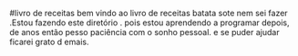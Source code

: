 #livro de receitas 
bem vindo ao livro de receitas
batata sote nem sei fazer
.Estou fazendo este diretório . pois estou aprendendo a programar depois, de anos
então pesso paciência com o sonho pessoal.
e se puder ajudar ficarei grato d emais.